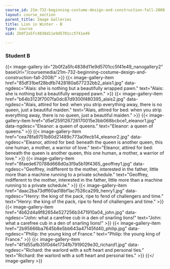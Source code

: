```yaml
---
course_id: 21m-732-beginning-costume-design-and-construction-fall-2008
layout: course_section
parent_title: Image Galleries
title: Lion in Winter - B
type: course
uid: 2b0f2a5fc4838d11e9d5701cc5f41e49

---
```


### Student B
{{< image-gallery id="2b0f2a5fc4838d11e9d5701cc5f41e49_nanogallery2" baseUrl="/coursemedia/21m-732-beginning-costume-design-and-construction-fall-2008/" >}}
{{< image-gallery-item href="85df31bef28bdfb7428180a677232bb2_alais1.jpg" data-ngdesc="Alais: she is nothing but a beautifully wrapped pawn." text="Alais: she is nothing but a beautifully wrapped pawn." >}}
{{< image-gallery-item href="b64b3123f7007fa0dc87d9300f480395_alais2.jpg" data-ngdesc="Alais, attired for bed: when you strip everything away, there is no queen, just a beautiful maiden." text="Alais, attired for bed: when you strip everything away, there is no queen, just a beautiful maiden." >}}
{{< image-gallery-item href="d5ef259126726170015e3bb068bcbce1_eleanor1.jpg" data-ngdesc="Eleanor: a queen of queens." text="Eleanor: a queen of queens." >}}
{{< image-gallery-item href="cea78fa9751b80d21489c773a0fecb14_eleanor2.jpg" data-ngdesc="Eleanor, attired for bed: beneath the queen is another queen, this one human, a mother, a warrior of love." text="Eleanor, attired for bed: beneath the queen is another queen, this one human, a mother, a warrior of love." >}}
{{< image-gallery-item href="8faede670788d668d0a3f9a5b19f4365_geoffrey1.jpg" data-ngdesc="Geoffrey, indifferent to the mother, interested in the father, little more than a machine running to a private schedule." text="Geoffrey, indifferent to the mother, interested in the father, little more than a machine running to a private schedule." >}}
{{< image-gallery-item href="daac2ba73dff60ad18bf1ac7526ca299_henry1.jpg" data-ngdesc="Henry: the king of the pack, ripe to fend of challengers and time." text="Henry: the king of the pack, ripe to fend of challengers and time." >}}
{{< image-gallery-item href="4b62d4a9f82654e527256b3471910a04_john.jpg" data-ngdesc="John: what a carefree cub in a den of snarling lions!" text="John: what a carefree cub in a den of snarling lions!" >}}
{{< image-gallery-item href="2b95666ba7645b8e5bb643a47145fd40_philip.jpg" data-ngdesc="Philip: the young king of France." text="Philip: the young king of France." >}}
{{< image-gallery-item href="4f1d55afb35f0d4e1734fb7919029e30_richard1.jpg" data-ngdesc="Richard: the warlord with a soft heart and personal ties." text="Richard: the warlord with a soft heart and personal ties." >}}
{{</ image-gallery >}}